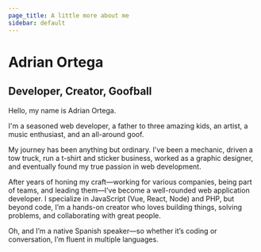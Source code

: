 ```yaml
---
page_title: A little more about me
sidebar: default
---
```


# Adrian Ortega
## Developer, Creator, Goofball

Hello, my name is Adrian Ortega.

I'm a seasoned web developer, a father to three amazing kids, an artist, a music enthusiast, and an all-around goof.

My journey has been anything but ordinary. I've been a mechanic, driven a tow truck, run a t-shirt and sticker business, worked as a graphic designer, and eventually found my true passion in web development.

After years of honing my craft—working for various companies, being part of teams, and leading them—I’ve become a well-rounded web application developer. I specialize in JavaScript (Vue, React, Node) and PHP, but beyond code, I’m a hands-on creator who loves building things, solving problems, and collaborating with great people.

Oh, and I’m a native Spanish speaker—so whether it’s coding or conversation, I’m fluent in multiple languages.
